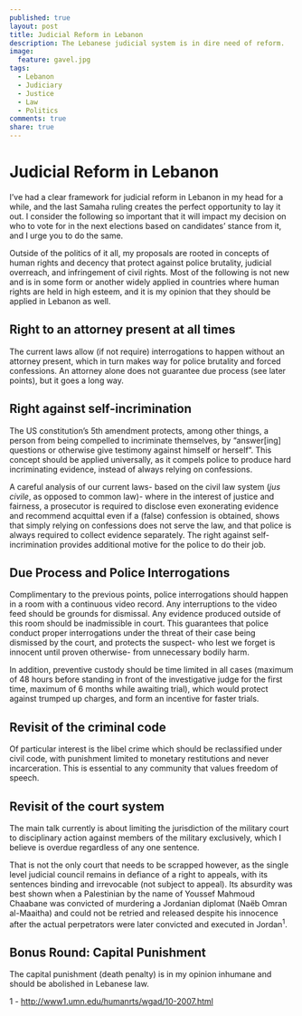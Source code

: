 ```yaml
---
published: true
layout: post
title: Judicial Reform in Lebanon
description: The Lebanese judicial system is in dire need of reform. 
image: 
  feature: gavel.jpg
tags: 
  - Lebanon
  - Judiciary
  - Justice
  - Law
  - Politics
comments: true
share: true
---
```


# Judicial Reform in Lebanon
I’ve had a clear framework for judicial reform in Lebanon in my head for a while, and the last Samaha ruling creates the perfect opportunity to lay it out. I consider the following so important that it will impact my decision on who to vote for in the next elections based on candidates’ stance from it, and I urge you to do the same.

Outside of the politics of it all, my proposals are rooted in concepts of human rights and decency that protect against police brutality, judicial overreach, and infringement of civil rights. Most of the following is not new and is in some form or another widely applied in countries where human rights are held in high esteem, and it is my opinion that they should be applied in Lebanon as well.

## Right to an attorney present at all times
The current laws allow (if not require) interrogations to happen without an attorney present, which in turn makes way for police brutality and forced confessions. An attorney alone does not guarantee due process (see later points), but it goes a long way.

## Right against self-incrimination
The US constitution’s 5th amendment protects, among other things, a person from being compelled to incriminate themselves, by “answer[ing] questions or otherwise give testimony against himself or herself”. This concept should be applied universally, as it compels police to produce hard incriminating evidence, instead of always relying on confessions. 

A careful analysis of our current laws- based on the civil law system (*jus civile*, as opposed to common law)- where in the interest of justice and fairness, a prosecutor is required to disclose even exonerating evidence and recommend acquittal even if a (false) confession is obtained, shows that simply relying on confessions does not serve the law, and that police is always required to collect evidence separately. The right against self-incrimination provides additional motive for the police to do their job.

## Due Process and Police Interrogations
Complimentary to the previous points, police interrogations should happen in a room with a continuous video record. Any interruptions to the video feed should be grounds for dismissal. Any evidence produced outside of this room should be inadmissible in court. This guarantees that police conduct proper interrogations under the threat of their case being dismissed by the court, and protects the suspect- who lest we forget is innocent until proven otherwise- from unnecessary bodily harm.

In addition, preventive custody should be time limited in all cases (maximum of 48 hours before standing in front of the investigative judge for the first time, maximum of 6 months while awaiting trial), which would protect against trumped up charges, and form an incentive for faster trials.

## Revisit of the criminal code
Of particular interest is the libel crime which should be reclassified under civil code, with punishment limited to monetary restitutions and never incarceration. This is essential to any community that values freedom of speech.

## Revisit of the court system
The main talk currently is about limiting the jurisdiction of the military court to disciplinary action against members of the military exclusively, which I believe is overdue regardless of any one sentence. 

That is not the only court that needs to be scrapped however, as the single level judicial council remains in defiance of a right to appeals, with its sentences binding and irrevocable (not subject to appeal). Its absurdity was best shown when a Palestinian by the name of Youssef Mahmoud Chaabane was convicted of murdering a Jordanian diplomat (Naëb Omran al-Maaitha) and could not be retried and released despite his innocence after the actual perpetrators were later convicted and executed in Jordan<sup>1</sup>.

## Bonus Round: Capital Punishment
The capital punishment (death penalty) is in my opinion inhumane and should be abolished in Lebanese law.

1 - http://www1.umn.edu/humanrts/wgad/10-2007.html